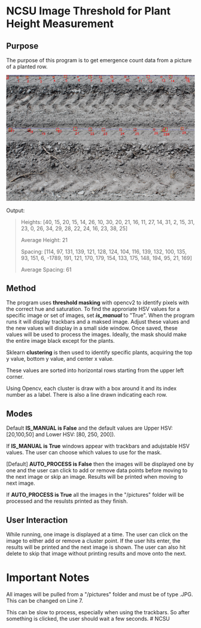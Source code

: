 # NCSU Image Threshold for Plant Height Measurement

## Purpose 
The purpose of this program is to get emergence count data from a picture of a planted row. 

![Example Image After Analysis](example_image.JPG "Example Image After Analysis")

Output: 
>Heights: [40, 15, 20, 15, 14, 26, 10, 30, 20, 21, 16, 11, 27, 14, 31, 2, 15, 31, 23, 0, 26, 34, 29, 28, 22, 24, 16, 23, 38, 25]
>
> Average Height: 21
>
> Spacing: [114, 97, 131, 139, 121, 128, 124, 104, 116, 139, 132, 100, 135, 93, 151, 6, -1789, 191, 121, 170, 179, 154, 133, 175, 148, 194, 95, 21, 169]
>
> Average Spacing: 61

## Method 
The program uses **threshold masking** with opencv2 to identify pixels with the correct hue and saturation. 
To find the approriate HSV values for a specific image or set of images, set ***is_manual*** to "True". When the program runs it will display trackbars and a maksed image. Adjust these values and the new values will display in a small side window. Once saved, these values will be used to process the images. Ideally, the mask should make the entire image black except for the plants.

Sklearn **clustering** is then used to identify specific plants, acquiring the top y value, bottom y value, and center x value.

These values are sorted into horizontal rows starting from the upper left corner.

Using Opencv, each cluster is draw with a box around it and its index number as a label. There is also a line drawn indicating each row.

## Modes
Default **IS_MANUAL is False** and the default values are Upper HSV: [20,100,50] and Lower HSV: [80, 250, 200]).

If **IS_MANUAL is True**  windows appear with trackbars and adujstable HSV values. The user can choose which values to use for the mask. 

[Default] **AUTO_PROCESS is False** then the images will be displayed one by one and the user can click to add or remove data points before moving to the next image or skip an image. Results will be printed when moving to next image. 

If **AUTO_PROCESS is True** all the images in the "/pictures" folder will be processed and the resulsts printed as they finish. 

## User Interaction

While running, one image is displayed at a time. The user can click on the image to either add or remove a cluster point. If the user hits enter, the results will be printed and the next image is shown. The user can also hit delete to skip that image without printing results and move onto the next. 

# Important Notes
All images will be pulled from a "/pictures" folder and must be of type .JPG. This can be changed on Line 7. 

This can be slow to process, especially when using the trackbars. So after something is clicked, the user should wait a few seconds. # NCSU
